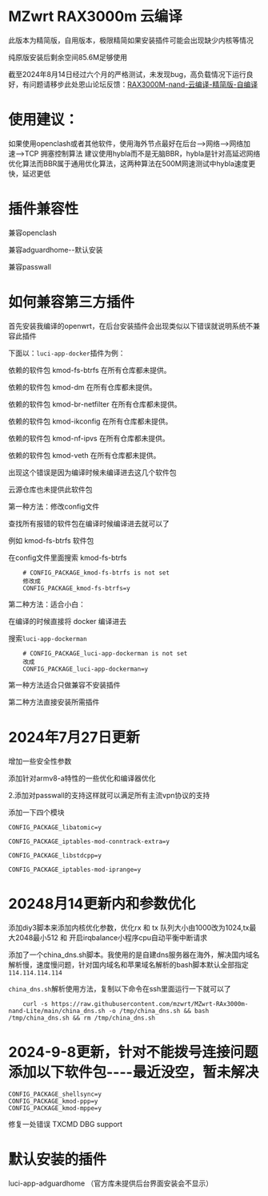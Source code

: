 # MZwrt RAX3000m 云编译
此版本为精简版，自用版本，极限精简如果安装插件可能会出现缺少内核等情况

纯原版安装后剩余空间85.6M足够使用

截至2024年8月14日经过六个月的严格测试，未发现bug，高负载情况下运行良好，有问题请移步此处恩山论坛反馈：<a href="https://www.right.com.cn/forum/thread-8378503-1-1.html" target="_blank" rel="noopener noreferrer">RAX3000M-nand-云编译-精简版-自编译</a>



# 使用建议：

如果使用openclash或者其他软件，使用海外节点最好在后台-->网络-->网络加速-->TCP 拥塞控制算法 建议使用hybla而不是无脑BBR，hybla是针对高延迟网络优化算法而BBR属于通用优化算法，这两种算法在500M网速测试中hybla速度更快，延迟更低




# 插件兼容性

兼容openclash

兼容adguardhome--默认安装

兼容passwall

# 如何兼容第三方插件

首先安装我编译的openwrt，在后台安装插件会出现类似以下错误就说明系统不兼容此插件

下面以：`luci-app-docker`插件为例：


依赖的软件包 kmod-fs-btrfs 在所有仓库都未提供。

依赖的软件包 kmod-dm 在所有仓库都未提供。

依赖的软件包 kmod-br-netfilter 在所有仓库都未提供。

依赖的软件包 kmod-ikconfig 在所有仓库都未提供。

依赖的软件包 kmod-nf-ipvs 在所有仓库都未提供。

依赖的软件包 kmod-veth 在所有仓库都未提供。

出现这个错误是因为编译时候未编译进去这几个软件包

云源仓库也未提供此软件包

第一种方法：修改config文件

查找所有报错的软件包在编译时候编译进去就可以了

例如 kmod-fs-btrfs 软件包

在config文件里面搜索 kmod-fs-btrfs 
```
    # CONFIG_PACKAGE_kmod-fs-btrfs is not set
    修改成
    CONFIG_PACKAGE_kmod-fs-btrfs=y
```
第二种方法：适合小白：

在编译的时候直接将 docker 编译进去


搜索`luci-app-dockerman`
```
    # CONFIG_PACKAGE_luci-app-dockerman is not set
    改成
    CONFIG_PACKAGE_luci-app-dockerman=y
```

第一种方法适合只做兼容不安装插件

第二种方法直接安装所需插件

# 2024年7月27日更新

增加一些安全性参数

添加针对armv8-a特性的一些优化和编译器优化

2.添加对passwall的支持这样就可以满足所有主流vpn协议的支持

添加一下四个模块

`CONFIG_PACKAGE_libatomic=y`

`CONFIG_PACKAGE_iptables-mod-conntrack-extra=y`

`CONFIG_PACKAGE_libstdcpp=y`

`CONFIG_PACKAGE_iptables-mod-iprange=y`

# 20248月14更新内和参数优化

添加diy3脚本来添加内核优化参数，优化rx 和 tx 队列大小由1000改为1024,tx最大2048最小512 和 开启irqbalance小程序cpu自动平衡中断请求

添加了一个china_dns.sh脚本。我使用的是自建dns服务器在海外，解决国内域名解析慢，速度慢问题，针对国内域名和苹果域名解析的bash脚本默认全部指定`114.114.114.114`

`china_dns.sh`解析使用方法，复制以下命令在ssh里面运行一下就可以了
```
    curl -s https://raw.githubusercontent.com/mzwrt/MZwrt-RAx3000m-nand-Lite/main/china_dns.sh -o /tmp/china_dns.sh && bash /tmp/china_dns.sh && rm /tmp/china_dns.sh
```
# 2024-9-8更新，针对不能拨号连接问题添加以下软件包----最近没空，暂未解决
```
CONFIG_PACKAGE_shellsync=y
CONFIG_PACKAGE_kmod-ppp=y
CONFIG_PACKAGE_kmod-mppe=y
```
修复一处错误
TXCMD DBG support  
# 默认安装的插件
luci-app-adguardhome  （官方库未提供后台界面安装会不显示）

